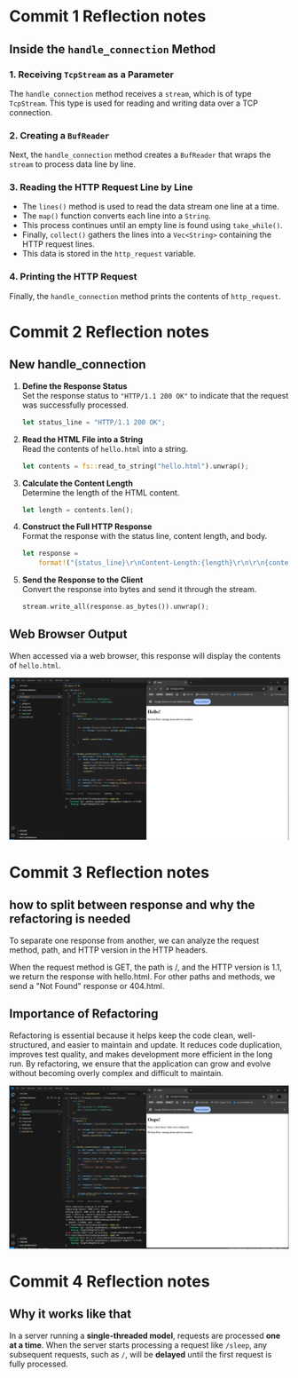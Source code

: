 # Commit 1 Reflection notes

## Inside the `handle_connection` Method  

### 1. Receiving `TcpStream` as a Parameter  
The `handle_connection` method receives a `stream`, which is of type `TcpStream`. This type is used for reading and writing data over a TCP connection.  

### 2. Creating a `BufReader`  
Next, the `handle_connection` method creates a `BufReader` that wraps the `stream` to process data line by line.  

### 3. Reading the HTTP Request Line by Line  
- The `lines()` method is used to read the data stream one line at a time.  
- The `map()` function converts each line into a `String`.  
- This process continues until an empty line is found using `take_while()`.  
- Finally, `collect()` gathers the lines into a `Vec<String>` containing the HTTP request lines.  
- This data is stored in the `http_request` variable.  

### 4. Printing the HTTP Request  
Finally, the `handle_connection` method prints the contents of `http_request`.  

# Commit 2 Reflection notes

##  New handle_connection

1. **Define the Response Status**  
   Set the response status to `"HTTP/1.1 200 OK"` to indicate that the request was successfully processed.

    ```rust
    let status_line = "HTTP/1.1 200 OK";
    ``` 

2. **Read the HTML File into a String**  
   Read the contents of `hello.html` into a string.
 
    ```rust
    let contents = fs::read_to_string("hello.html").unwrap();
    ``` 

3. **Calculate the Content Length**  
   Determine the length of the HTML content.

    ```rust
    let length = contents.len();
    ``` 

4. **Construct the Full HTTP Response**  
   Format the response with the status line, content length, and body.

    ```rust
    let response =
        format!("{status_line}\r\nContent-Length:{length}\r\n\r\n{contents}");
    ``` 

5. **Send the Response to the Client**  
   Convert the response into bytes and send it through the stream.

    ```rust
    stream.write_all(response.as_bytes()).unwrap();
    ``` 

## Web Browser Output
When accessed via a web browser, this response will display the contents of `hello.html`.

![alt text](image.png)

# Commit 3 Reflection notes

## how to split between response and why the refactoring is needed

To separate one response from another, we can analyze the request method, path, and HTTP version in the HTTP headers.

When the request method is GET, the path is /, and the HTTP version is 1.1, we return the response with hello.html. For other paths and methods, we send a "Not Found" response or 404.html.

## Importance of Refactoring

Refactoring is essential because it helps keep the code clean, well-structured, and easier to maintain and update. It reduces code duplication, improves test quality, and makes development more efficient in the long run. By refactoring, we ensure that the application can grow and evolve without becoming overly complex and difficult to maintain.

![alt text](image2.jpg)


# Commit 4 Reflection notes

## Why it works like that

In a server running a **single-threaded model**, requests are processed **one at a time**. When the server starts processing a request like `/sleep`, any subsequent requests, such as `/`, will be **delayed** until the first request is fully processed.